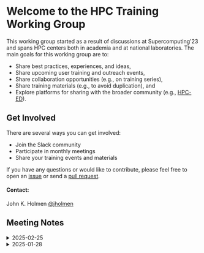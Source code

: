 # Welcome to the HPC Training Working Group

This working group started as a result of discussions at Supercomputing'23 and spans HPC centers both in academia and at national laboratories. The main goals for this working group are to:

- Share best practices, experiences, and ideas,
- Share upcoming user training and outreach events,
- Share collaboration opportunities (e.g., on training series),
- Share training materials (e.g., to avoid duplication), and
- Explore platforms for sharing with the broader community (e.g., [HPC-ED](https://hpc-ed.github.io/)).

## Get Involved

There are several ways you can get involved:

 - Join the Slack community
 - Participate in monthly meetings
 - Share your training events and materials
   
If you have any questions or would like to contribute, please feel free to open an [issue](https://github.com/olcf/hpc-training-wg/issues) or send a 
[pull request](https://github.com/olcf/hpc-training-wg/pulls).

#### Contact:

John K. Holmen [@jholmen](https://github.com/jholmen)  

## Meeting Notes

<details markdown="1">
<summary>2025-02-25</summary>

- Discussed ways to store training materials
  - Box, Dropbox, GitHub, Google Drive
  - No preference, let contributors decide when linking materials

- Discussed updating last year's training spreadsheet
  - Easy way to stay up to date on each other's efforts
  - Continue to maintain as a Google Sheet?
  - Document on GitHub instead?

- Discussed HPC-ED for sharing training materials
  - [https://hpc-ed.github.io/](https://hpc-ed.github.io/)
  - Federated repository with many ways to contribute
  - Already maintain a Google Sheet, update for HPC-ED?

- Discussed monthly meeting notes
  - Cumbersome to follow through email
  - Document on GitHub instead

</details>

<details markdown="1">
<summary>2025-01-28</summary>

- Discussed common goals
  - Key goal to stay up to date on each other's efforts
  - Set group goals for 2025

- Discussed use of a GitHub repository to share training materials
  - Provides a linkable, centralized location
  - Eases collaborative development
  - What does material licensing look like?

- Discussed creation of a GitHub organization for the group
  - Provides a referenceable public presence
  - Create a working group repository under the OLCF organization?
    - Yes, create one similar to the [HPC System Test Working Group](https://github.com/olcf/hpc-system-test-wg/)

- Discussed upcoming events across centers
  - Cornell: [Scientific Computing Training Series](https://its.weill.cornell.edu/scientific-computing-training-series/)
  - NERSC: [Deep Learning at Scale Training](https://www.nersc.gov/users/training/events/2025/dl-at-scale-training-mar2025/)
  - OLCF: [New User Training](https://www.olcf.ornl.gov/calendar/new-user-training-handson-february-2025/)

- Discussed how training allocations work across centers
  - Training tokens vs. traditional logins

</details>
